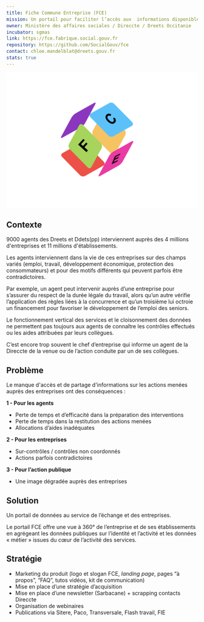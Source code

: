 ```yaml
---
title: Fiche Commune Entreprise (FCE)
mission: Un portail pour faciliter l’accès aux  informations disponibles sur les entreprises et les échanges entre les agents publics
owner: Ministère des affaires sociales / Direccte / Dreets Occitanie
incubator: sgmas
link: https://fce.fabrique.social.gouv.fr
repository: https://github.com/SocialGouv/fce
contact: chloe.mandelblat@dreets.gouv.fr
stats: true
---
```

![Logo FCE](/img/netlifycms/fce_cube_transparent.png)

## Contexte

9000 agents des Dreets et Ddets(pp) interviennent auprès des 4 millions d'entreprises et 11 millions d'établissements.

Les agents interviennent dans la vie de ces entreprises sur des champs variés (emploi, travail, développement économique, protection des consommateurs) et pour des motifs différents qui peuvent parfois être contradictoires.

Par exemple, un agent peut intervenir auprès d’une entreprise pour s’assurer du respect de la durée légale du travail, alors qu’un autre vérifie l’application des règles liées à la concurrence et qu’un troisième lui octroie un financement pour favoriser le développement de l’emploi des seniors.

Le fonctionnement vertical des services et le cloisonnement des données ne permettent pas toujours aux agents de connaître les contrôles effectués ou les aides attribuées par leurs collègues.

C’est encore trop souvent le chef d’entreprise qui informe un agent de la Direccte de la venue ou de l’action conduite par un de ses collègues.

## Problème

Le manque d'accès et de partage d'informations sur les actions menées auprès des entreprises ont des conséquences :  

**1 - Pour les agents**

* Perte de temps et d’efficacité dans la préparation des interventions
* Perte de temps dans la restitution des actions menées
* Allocations d’aides inadéquates

**2 - Pour les entreprises**

* Sur-contrôles / contrôles non coordonnés
* Actions parfois contradictoires

**3 - Pour l’action publique** 

* Une image dégradée auprès des entreprises

## Solution

Un portail de données au service de l’échange et des entreprises.

Le portail FCE offre une vue à 360° de l’entreprise et de ses établissements en agrégeant les données publiques sur l’identité et l’activité et les données « métier »  issues du cœur de l’activité des services.

## Stratégie

* Marketing du produit (logo et slogan FCE, *landing page*, pages “à propos”, “FAQ”, tutos vidéos, kit de communication)
* Mise en place d’une stratégie d’acquisition 
* Mise en place d’une newsletter (Sarbacane) + scrapping contacts Direccte 
* Organisation de webinaires
* Publications via Sitere, Paco, Transversale, Flash travail, FIE
